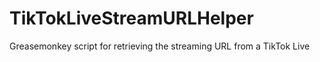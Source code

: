 # TikTokLiveStreamURLHelper
Greasemonkey script for retrieving the streaming URL from a TikTok Live
